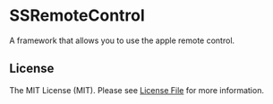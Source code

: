 # SSRemoteControl

A framework that allows you to use the apple remote control.

## License

The MIT License (MIT). Please see [License File](LICENSE.md) for more information.
